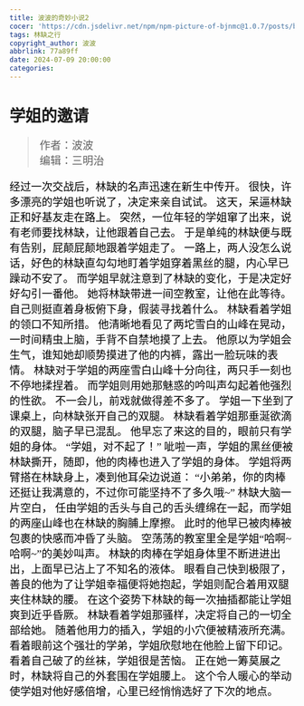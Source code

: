 ```yaml
---
title: 波波的奇妙小说2
cocer: 'https://cdn.jsdelivr.net/npm/npm-picture-of-bjnmc@1.0.7/posts/bobocover.jpg'
tags: 林缺之行
copyright_author: 波波
abbrlink: 77a89ff
date: 2024-07-09 20:00:00
categories:
---
```

<font face="kaiti">

  <h1>学姐的邀请</h1>
  <font style="color:black;font-size:19px;font-weight:450">
    
  >作者：波波  
  >编辑：三明治  
    
经过一次交战后，林缺的名声迅速在新生中传开。
很快，许多漂亮的学姐也听说了，决定来亲自试试。
这天，呆逼林缺正和好基友走在路上。
突然，一位年轻的学姐窜了出来，说有老师要找林缺，让他跟着自己去。
于是单纯的林缺便与既有告别，屁颠屁颠地跟着学姐走了。
一路上，两人没怎么说话，好色的林缺直勾勾地盯着学姐穿着黑丝的腿，内心早已躁动不安了。
而学姐早就注意到了林缺的变化，于是决定好好勾引一番他。
她将林缺带进一间空教室，让他在此等待。
自己则挺直着身板俯下身，假装寻找着什么。
林缺看着学姐的领口不知所措。
他清晰地看见了两坨雪白的山峰在晃动，一时间精虫上脑，手背不自禁地摸了上去。
他原以为学姐会生气，谁知她却顺势摸进了他的内裤，露出一脸玩味的表情。
林缺对于学姐的两座雪白山峰十分向往，两只手一刻也不停地揉捏着。
而学姐则用她那魅惑的吟叫声勾起着他强烈的性欲。
不一会儿，前戏就做得差不多了。
学姐一下坐到了课桌上，向林缺张开自己的双腿。
林缺看着学姐那垂涎欲滴的双腿，脑子早已混乱。
他早忘了来这的目的，眼前只有学姐的身体。
“学姐，对不起了！”
呲啦一声，学姐的黑丝便被林缺撕开，随即，他的肉棒也进入了学姐的身体。
学姐将两臂搭在林缺身上，凑到他耳朵边说道：
“小弟弟，你的肉棒还挺让我满意的，不过你可能坚持不了多久哦~”
林缺大脑一片空白，
任由学姐的舌头与自己的舌头缠绵在一起，而学姐的两座山峰也在林缺的胸脯上摩擦。
此时的他早已被肉棒被包裹的快感而冲昏了头脑。
空荡荡的教室里全是学姐“哈啊~哈啊~”的美妙叫声。
林缺的肉棒在学姐身体里不断进进出出，上面早已沾上了不知名的液体。
眼看自己快到极限了，善良的他为了让学姐幸福便将她抱起，学姐则配合着用双腿夹住林缺的腰。
在这个姿势下林缺的每一次抽插都能让学姐爽到近乎昏厥。
林缺看着学姐那骚样，决定将自己的一切全部给她。
随着他用力的插入，学姐的小穴便被精液所充满。
看着眼前这个强壮的学弟，学姐欣慰地在他脸上留下印记。
看着自己破了的丝袜，学姐很是苦恼。
正在她一筹莫展之时，林缺将自己的外套围在学姐腰上。
这个令人暖心的举动使学姐对他好感倍增，心里已经悄悄选好了下次的地点。
  </font>
</font>